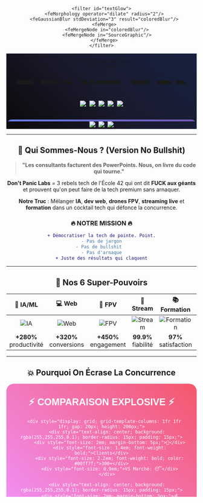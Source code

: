 <div align="center">

<!-- Header Animé Cyberpunk -->
<svg width="100%" height="200" xmlns="http://www.w3.org/2000/svg">
  <defs>
    <linearGradient id="neonGlow" x1="0%" y1="0%" x2="100%" y2="0%">
      <stop offset="0%" style="stop-color:#ff0080;stop-opacity:1" />
      <stop offset="25%" style="stop-color:#ff8c00;stop-opacity:1" />
      <stop offset="50%" style="stop-color:#40e0d0;stop-opacity:1" />
      <stop offset="75%" style="stop-color:#ff0080;stop-opacity:1" />
      <stop offset="100%" style="stop-color:#40e0d0;stop-opacity:1" />
      <animateTransform attributeName="gradientTransform" type="translate" 
        values="-100,0;100,0;-100,0" dur="3s" repeatCount="indefinite"/>
    </linearGradient>
    
    <filter id="textGlow">
      <feMorphology operator="dilate" radius="2"/>
      <feGaussianBlur stdDeviation="3" result="coloredBlur"/>
      <feMerge>
        <feMergeNode in="coloredBlur"/>
        <feMergeNode in="SourceGraphic"/>
      </feMerge>
    </filter>
  </defs>
  
  <foreignObject width="100%" height="200">
    <div xmlns="http://www.w3.org/1999/xhtml" style="
      display: flex;
      flex-direction: column;
      align-items: center;
      justify-content: center;
      height: 200px;
      background: linear-gradient(45deg, #0a0a0a, #1a1a2e, #16213e);
      font-family: 'Courier New', monospace;
      position: relative;
      overflow: hidden;
    ">
      
      <!-- Particules de fond -->
      <div style="
        position: absolute;
        width: 100%;
        height: 100%;
        background-image: 
          radial-gradient(2px 2px at 20px 30px, #40e0d0, transparent),
          radial-gradient(2px 2px at 40px 70px, #ff0080, transparent),
          radial-gradient(1px 1px at 90px 40px, #ff8c00, transparent);
        animation: sparkle 4s linear infinite;
      "></div>
      
      <style>
        @keyframes sparkle {
          0%, 100% { transform: translate(0, 0); }
          25% { transform: translate(-5px, -5px); }
          50% { transform: translate(5px, -10px); }
          75% { transform: translate(-5px, 5px); }
        }
        @keyframes glitch {
          0%, 100% { transform: translate(0); }
          20% { transform: translate(-2px, 2px); }
          40% { transform: translate(-2px, -2px); }
          60% { transform: translate(2px, 2px); }
          80% { transform: translate(2px, -2px); }
        }
        @keyframes neonFlicker {
          0%, 100% { text-shadow: 0 0 5px #40e0d0, 0 0 10px #40e0d0, 0 0 15px #40e0d0; }
          50% { text-shadow: 0 0 2px #ff0080, 0 0 5px #ff0080, 0 0 8px #ff0080; }
        }
      </style>
      
      <h1 style="
        font-size: 3.5em;
        font-weight: bold;
        margin: 0;
        color: #ffffff;
        text-shadow: 0 0 10px #40e0d0, 0 0 20px #40e0d0, 0 0 30px #40e0d0;
        animation: neonFlicker 2s infinite alternate, glitch 0.3s infinite;
        letter-spacing: 3px;
      ">DON'T PANIC LABS</h1>
      
      <div style="
        font-size: 1.3em;
        color: #ff8c00;
        margin-top: 10px;
        text-shadow: 0 0 5px #ff8c00;
        animation: neonFlicker 3s infinite alternate;
      ">🚀 Le Labo Tech Qui Fait Trembler les Géants 🚀</div>
    </div>
  </foreignObject>
</svg>

<!-- ASCII Art Logo -->
```
██████╗  ██████╗ ███╗   ██╗██╗████████╗    ██████╗  █████╗ ███╗   ██╗██╗ ██████╗
██╔══██╗██╔═══██╗████╗  ██║╚═╝╚══██╔══╝    ██╔══██╗██╔══██╗████╗  ██║██║██╔════╝
██║  ██║██║   ██║██╔██╗ ██║██║   ██║       ██████╔╝███████║██╔██╗ ██║██║██║     
██║  ██║██║   ██║██║╚██╗██║██║   ██║       ██╔═══╝ ██╔══██║██║╚██╗██║██║██║     
██████╔╝╚██████╔╝██║ ╚████║██║   ██║       ██║     ██║  ██║██║ ╚████║██║╚██████╗
╚═════╝  ╚═════╝ ╚═╝  ╚═══╝╚═╝   ╚═╝       ╚═╝     ╚═╝  ╚═╝╚═╝  ╚═══╝╚═╝ ╚═════╝
                                                                                 
             ██╗      █████╗ ██████╗ ███████╗                                   
             ██║     ██╔══██╗██╔══██╗██╔════╝                                   
             ██║     ███████║██████╔╝███████╗                                   
             ██║     ██╔══██║██╔══██╗╚════██║                                   
             ███████╗██║  ██║██████╔╝███████║                                   
             ╚══════╝╚═╝  ╚═╝╚═════╝ ╚══════╝                                   
```

<!-- Badges Dynamiques Ultra Stylés -->
<div style="margin: 30px 0;">
  <img src="https://img.shields.io/badge/🇨🇭_Genève-Suisse-red?style=for-the-badge&labelColor=000000&color=dc143c&logoColor=white"/>
  <img src="https://img.shields.io/badge/🏢_Clients-300+-blue?style=for-the-badge&labelColor=000000&color=00ff7f&logoColor=white"/>
  <img src="https://img.shields.io/badge/💰_ROI-400%25-green?style=for-the-badge&labelColor=000000&color=ff6b35&logoColor=white"/>
  <img src="https://img.shields.io/badge/💸_Prix--40%25_Marché-orange?style=for-the-badge&labelColor=000000&color=ff1493&logoColor=white"/>
  <img src="https://img.shields.io/badge/⚡_Livraison-48h-yellow?style=for-the-badge&labelColor=000000&color=00bfff&logoColor=white"/>
</div>

<!-- Compteurs Animés -->
<svg width="100%" height="120" xmlns="http://www.w3.org/2000/svg">
  <foreignObject width="100%" height="120">
    <div xmlns="http://www.w3.org/1999/xhtml" style="
      display: flex;
      justify-content: space-around;
      align-items: center;
      height: 120px;
      background: linear-gradient(135deg, #667eea 0%, #764ba2 100%);
      border-radius: 15px;
      padding: 20px;
      font-family: 'Courier New', monospace;
    ">
      <div style="text-align: center; color: white;">
        <div style="font-size: 2.5em; font-weight: bold; text-shadow: 0 0 10px rgba(255,255,255,0.8);">300+</div>
        <div style="font-size: 0.9em; opacity: 0.9;">Clients Conquis</div>
      </div>
      <div style="text-align: center; color: white;">
        <div style="font-size: 2.5em; font-weight: bold; text-shadow: 0 0 10px rgba(255,255,255,0.8);">400%</div>
        <div style="font-size: 0.9em; opacity: 0.9;">ROI Moyen</div>
      </div>
      <div style="text-align: center; color: white;">
        <div style="font-size: 2.5em; font-weight: bold; text-shadow: 0 0 10px rgba(255,255,255,0.8);">48h</div>
        <div style="font-size: 0.9em; opacity: 0.9;">Délai Express</div>
      </div>
      <div style="text-align: center; color: white;">
        <div style="font-size: 2.5em; font-weight: bold; text-shadow: 0 0 10px rgba(255,255,255,0.8);">99%</div>
        <div style="font-size: 0.9em; opacity: 0.9;">Satisfaction</div>
      </div>
    </div>
  </foreignObject>
</svg>

<!-- Status En Direct -->
<div>
  <img src="https://img.shields.io/badge/Status-🟢_EN_LIGNE-brightgreen?style=flat-square&labelColor=000"/>
  <img src="https://img.shields.io/badge/Réponse_WhatsApp-< 2h-ff69b4?style=flat-square&labelColor=000"/>
  <img src="https://img.shields.io/badge/Disponibilité-📅_IMMÉDIATE-00ff00?style=flat-square&labelColor=000"/>
</div>

</div>

---

## 🎯 Qui Sommes-Nous ? (Version No Bullshit)

> **"Les consultants facturent des PowerPoints. Nous, on livre du code qui tourne."**

**Don't Panic Labs** = 3 rebels tech de l'École 42 qui ont dit **FUCK aux géants** et prouvent qu'on peut faire de la tech premium sans arnaquer.

**Notre Truc** : Mélanger **IA**, **dev web**, **drones FPV**, **streaming live** et **formation** dans un cocktail tech qui défonce la concurrence.

<div align="center">

### 🔥 NOTRE MISSION 🔥
```diff
+ Démocratiser la tech de pointe. Point.
- Pas de jargon
- Pas de bullshit  
- Pas d'arnaque
+ Juste des résultats qui claquent
```

</div>

---

## 🚀 Nos 6 Super-Pouvoirs

<div align="center">

| 🤖 **IA/ML** | 💻 **Web** | 🎥 **FPV** | 📡 **Stream** | 📚 **Formation** | 🚁 **Drones** |
|:---:|:---:|:---:|:---:|:---:|:---:|
| ![IA](https://img.shields.io/badge/Templates-48h-ff6b6b?style=for-the-badge) | ![Web](https://img.shields.io/badge/Next.js-Ultra_Rapides-4ecdc4?style=for-the-badge) | ![FPV](https://img.shields.io/badge/Prises-Impossibles-45b7d1?style=for-the-badge) | ![Stream](https://img.shields.io/badge/Uptime-99.9%25-f9ca24?style=for-the-badge) | ![Formation](https://img.shields.io/badge/IA_en-2_jours-6c5ce7?style=for-the-badge) | ![Drones](https://img.shields.io/badge/Custom-Swiss_Made-a55eea?style=for-the-badge) |
| **+280%** productivité | **+320%** conversions | **+450%** engagement | **99.9%** fiabilité | **97%** satisfaction | **99%** réussite |

</div>

---

## 💥 Pourquoi On Écrase La Concurrence

<svg width="100%" height="300" xmlns="http://www.w3.org/2000/svg">
  <foreignObject width="100%" height="300">
    <div xmlns="http://www.w3.org/1999/xhtml" style="
      height: 300px;
      background: linear-gradient(45deg, #f093fb 0%, #f5576c 100%);
      border-radius: 20px;
      padding: 30px;
      color: white;
      font-family: 'Arial', sans-serif;
    ">
      <h2 style="margin: 0 0 20px 0; text-align: center; font-size: 1.8em;">⚡ COMPARAISON EXPLOSIVE ⚡</h2>
      
      <div style="display: grid; grid-template-columns: 1fr 1fr 1fr; gap: 20px; height: 200px;">
        <div style="text-align: center; background: rgba(255,255,255,0.1); border-radius: 15px; padding: 15px;">
          <div style="font-size: 2em; margin-bottom: 5px;">🏢</div>
          <div style="font-size: 1.4em; font-weight: bold;">Clients</div>
          <div style="font-size: 2.2em; font-weight: bold; color: #00ff7f;">300+</div>
          <div style="font-size: 0.9em;">VS Marché: 😴</div>
        </div>
        
        <div style="text-align: center; background: rgba(255,255,255,0.1); border-radius: 15px; padding: 15px;">
          <div style="font-size: 2em; margin-bottom: 5px;">💰</div>
          <div style="font-size: 1.4em; font-weight: bold;">ROI</div>
          <div style="font-size: 2.2em; font-weight: bold; color: #ff6b35;">400%</div>
          <div style="font-size: 0.9em;">VS Marché: +250%</div>
        </div>
        
        <div style="text-align: center; background: rgba(255,255,255,0.1); border-radius: 15px; padding: 15px;">
          <div style="font-size: 2em; margin-bottom: 5px;">⚡</div>
          <div style="font-size: 1.4em; font-weight: bold;">Délai</div>
          <div style="font-size: 2.2em; font-weight: bold; color: #00bfff;">48h</div>
          <div style="font-size: 0.9em;">VS Marché: -80%</div>
        </div>
      </div>
    </div>
  </foreignObject>
</svg>

<div align="center">

### 🎯 Notre Approche "Zero Bullshit"

```diff
❌ EUX                           ✅ NOUS
━━━━━━━━━━━━━━━━━━━━━━━━━━━━━━━━━━━━━━━━━━━━━━━━━━━
- Pitch deck 40 pages          + Devis 2 pages max
- Jargon incompréhensible      + Explications grand-mère
- "On verra bien"              + ROI garanti
- Support email 72h            + WhatsApp 2h max
- Prix caché                   + Tarifs transparents
- Promesses vides              + Résultats mesurables
```

</div>

---

## 🛠️ Process "Fast & Furious" en 4 Étapes

<div align="center">

```mermaid
graph LR
    A[☕ CAFÉ<br/>30min] --> B[📋 DEVIS<br/>24h] --> C[🚀 BUILD<br/>Updates live] --> D[📊 MESURE<br/>ROI tracké]
    
    style A fill:#ff6b6b,stroke:#333,stroke-width:3px,color:#fff
    style B fill:#4ecdc4,stroke:#333,stroke-width:3px,color:#fff  
    style C fill:#45b7d1,stroke:#333,stroke-width:3px,color:#fff
    style D fill:#f9ca24,stroke:#333,stroke-width:3px,color:#000
```

</div>

**1. ☕ ON DISCUTE** → Questions pertinentes, pas de pitch commercial  
**2. 📋 DEVIS 24H** → 2 pages, prix final, zéro surprise  
**3. 🚀 ON BUILD** → Updates WhatsApp quotidiens, démos hebdo  
**4. 📊 ON MESURE** → Dashboard inclus, ajustements gratuits 1er mois  

---

## 👥 L'Équipe (Les 3 Rebelles)

<div align="center">

<svg width="100%" height="250" xmlns="http://www.w3.org/2000/svg">
  <foreignObject width="100%" height="250">
    <div xmlns="http://www.w3.org/1999/xhtml" style="
      display: flex;
      justify-content: center;
      gap: 30px;
      height: 250px;
      align-items: center;
      background: linear-gradient(135deg, #667eea 0%, #764ba2 100%);
      border-radius: 20px;
      padding: 20px;
    ">
      
      <!-- Le Maker -->
      <div style="
        text-align: center;
        color: white;
        background: rgba(255,255,255,0.1);
        padding: 20px;
        border-radius: 15px;
        border: 2px solid #40e0d0;
        width: 200px;
      ">
        <div style="font-size: 3em; margin-bottom: 10px;">🔧</div>
        <div style="font-size: 1.3em; font-weight: bold; margin-bottom: 5px;">LE MAKER</div>
        <div style="font-size: 0.9em; margin-bottom: 10px;">Architecte Technique</div>
        <div style="font-size: 0.8em; opacity: 0.9;">Obsédé par la performance</div>
        <div style="margin-top: 10px;">
          <div style="font-size: 0.8em;">💻 Full-Stack God</div>
          <div style="font-size: 0.8em;">⚡ Speed Demon</div>
        </div>
      </div>
      
      <!-- Le Créatif -->
      <div style="
        text-align: center;
        color: white;
        background: rgba(255,255,255,0.1);
        padding: 20px;
        border-radius: 15px;
        border: 2px solid #ff0080;
        width: 200px;
      ">
        <div style="font-size: 3em; margin-bottom: 10px;">🎨</div>
        <div style="font-size: 1.3em; font-weight: bold; margin-bottom: 5px;">LE CRÉATIF</div>
        <div style="font-size: 0.9em; margin-bottom: 10px;">Directeur Artistique</div>
        <div style="font-size: 0.8em; opacity: 0.9;">Pixel-perfectionniste</div>
        <div style="margin-top: 10px;">
          <div style="font-size: 0.8em;">🎥 FPV Master</div>
          <div style="font-size: 0.8em;">✨ UI/UX Wizard</div>
        </div>
      </div>
      
      <!-- Le Stratège -->
      <div style="
        text-align: center;
        color: white;
        background: rgba(255,255,255,0.1);
        padding: 20px;
        border-radius: 15px;
        border: 2px solid #ff8c00;
        width: 200px;
      ">
        <div style="font-size: 3em; margin-bottom: 10px;">📊</div>
        <div style="font-size: 1.3em; font-weight: bold; margin-bottom: 5px;">LE STRATÈGE</div>
        <div style="font-size: 0.9em; margin-bottom: 10px;">Growth Hacker</div>
        <div style="font-size: 0.8em; opacity: 0.9;">Anti-bullshit expert</div>
        <div style="margin-top: 10px;">
          <div style="font-size: 0.8em;">📈 ROI Hunter</div>
          <div style="font-size: 0.8em;">🎯 Results Focused</div>
        </div>
      </div>
      
    </div>
  </foreignObject>
</svg>

**🔥 Notre Philosophie :** *"Les géants paniquent. Pas nous."*

</div>

---

## 💬 Ce Que Disent Nos Clients (Sans Filter)

<div align="center">

<table>
<tr>
<td width="50%">

> **"Avant DontPanicLabs, on payait 8K/mois pour une IA qui comprenait rien. Maintenant, notre bot gère 80% du support client et nos clients sont plus contents. Do the math."**
> 
> — **Marc Dupont**, CEO TechnoPlus SA
> 
> ⭐⭐⭐⭐⭐ **ROI: +380%**

</td>
<td width="50%">

> **"3 agences, 5 freelances, 0 résultat. DPL a tout refait en 3 semaines. Site moderne, IA intégrée, formation équipe. Ma concurrence pleure."**
> 
> — **Sophie Martin**, Directrice Boutique Léman
> 
> ⭐⭐⭐⭐⭐ **Délai tenu: 21 jours**

</td>
</tr>
</table>

</div>

---

## 🎁 OFFRE SPÉCIALE 2025 (Limitée!)

<div align="center">

<svg width="100%" height="180" xmlns="http://www.w3.org/2000/svg">
  <foreignObject width="100%" height="180">
    <div xmlns="http://www.w3.org/1999/xhtml" style="
      height: 180px;
      background: linear-gradient(45deg, #ff9a9e 0%, #fecfef 50%, #fecfef 100%);
      border-radius: 20px;
      display: flex;
      align-items: center;
      justify-content: center;
      padding: 30px;
      border: 3px dashed #ff0080;
      position: relative;
      overflow: hidden;
    ">
      
      <div style="position: absolute; top: 10px; right: 20px; background: #ff0080; color: white; padding: 5px 15px; border-radius: 20px; font-weight: bold; animation: pulse 2s infinite;">
        🔥 LIMITED TIME 🔥
      </div>
      
      <div style="text-align: center; color: #333;">
        <h2 style="margin: 0 0 15px 0; font-size: 2.2em; color: #ff0080;">-40% AUDIT TECH COMPLET</h2>
        <div style="font-size: 1.3em; margin-bottom: 10px;"><s>2000 CHF</s> → <strong style="color: #ff0080;">1200 CHF</strong></div>
        <div style="font-size: 1em;">✅ Analyse stack actuel ✅ Quick wins ✅ Roadmap perso ✅ ROI détaillé</div>
      </div>
      
      <style>
        @keyframes pulse {
          0% { transform: scale(1); }
          50% { transform: scale(1.1); }
          100% { transform: scale(1); }
        }
      </style>
    </div>
  </foreignObject>
</svg>

</div>

---

## 🚀 CONTACT EXPRESS (No Bullshit Zone)

<div align="center">

### 📱 VOIES RAPIDES

[![WhatsApp](https://img.shields.io/badge/WhatsApp-25D366?style=for-the-badge&logo=whatsapp&logoColor=white&labelColor=000000)](https://wa.me/41791234567)
[![Email](https://img.shields.io/badge/Email-D14836?style=for-the-badge&logo=gmail&logoColor=white&labelColor=000000)](mailto:hello@dontpaniclabs.com)
[![Calendly](https://img.shields.io/badge/Réserver_RDV-4285F4?style=for-the-badge&logo=google-calendar&logoColor=white&labelColor=000000)](https://calendly.com/dontpaniclabs)

### 📍 INFOS PRATIQUES

```
🏢 Adresse     : 42 Rue de l'Innovation, 1201 Genève  
📧 Email       : hello@dontpaniclabs.com
💬 WhatsApp    : +41 79 XXX XX XX (Réponse < 2h)
🌐 Site        : dontpaniclabs.com
🕐 Dispo       : Lun-Ven 8h-19h, Sam 10h-16h
```

### 🗺️ ZONE D'INTERVENTION

**Suisse Romande + 100km** : Genève • Lausanne • Neuchâtel • Fribourg • Sion • Berne • Annecy (FR)

</div>

---

## 🔗 LIENS UTILES

<div align="center">

| 🌐 **Site Web** | 📚 **Docs** | 🎥 **Portfolio FPV** | 📝 **Blog** | 💼 **LinkedIn** | 🐙 **GitHub** |
|:---:|:---:|:---:|:---:|:---:|:---:|
| [dontpaniclabs.com](https://dontpaniclabs.com) | [docs.dontpaniclabs.com](https://docs.dontpaniclabs.com) | [portfolio](https://dontpaniclabs.com/portfolio) | [blog.dontpaniclabs.com](https://blog.dontpaniclabs.com) | [LinkedIn](https://linkedin.com/company/dontpaniclabs) | [GitHub](https://github.com/dontpaniclabs) |

</div>

---

<div align="center">

<!-- Footer Animé -->
<svg width="100%" height="100" xmlns="http://www.w3.org/2000/svg">
  <foreignObject width="100%" height="100">
    <div xmlns="http://www.w3.org/1999/xhtml" style="
      height: 100px;
      background: linear-gradient(90deg, #000000, #434343);
      display: flex;
      flex-direction: column;
      align-items: center;
      justify-content: center;
      color: white;
      font-family: 'Courier New', monospace;
      position: relative;
    ">
      
      <div style="
        font-size: 1.5em;
        font-weight: bold;
        margin-bottom: 5px;
        color: #40e0d0;
        text-shadow: 0 0 10px #40e0d0;
      ">🇨🇭 Fabriqué en Suisse avec Passion 🇨🇭</div>
      
      <div style="
        font-size: 1.2em;
        color: #ff8c00;
        font-style: italic;
        text-shadow: 0 0 5px #ff8c00;
      ">"Les géants paniquent. Pas nous."</div>
      
      <div style="
        position: absolute;
        bottom: 5px;
        right: 10px;
        font-size: 0.8em;
        opacity: 0.7;
      ">v2025.1 • Made with 💖 & ☕</div>
    </div>
  </foreignObject>
</svg>

**⚡ PRÊT À FAIRE TREMBLER VOS CONCURRENTS ? ⚡**

[![LET'S GO](https://img.shields.io/badge/🚀_LET'S_GO!-ff0080?style=for-the-badge&labelColor=000000&logoColor=white)](https://wa.me/41791234567)

</div>

<!-- Easter Egg -->
<details>
<summary>🎮 Easter Egg - Pour les vrais geeks</summary>

```
░░░░░░░▄▄▄▄▄▄▄▄▄▄▄▄▄░░░░░░░
░░░░▄█████████████████▄░░░░
░░▄██████████████████████▄░░
░█████████████████████████░░
███████████████████████████░
███████████████████████████░
███████████████████████████░
░█████████████████████████░░
░░▄██████████████████████▄░░
░░░░▄█████████████████▄░░░░
░░░░░░░▀▀▀▀▀▀▀▀▀▀▀▀▀░░░░░░░

"With great code comes great responsibility"
                    - Uncle Ben Parker (si il était dev)

Konami Code: ↑↑↓↓←→←→BA
Unlock: Coffee Mode Activated ☕
```

</details>